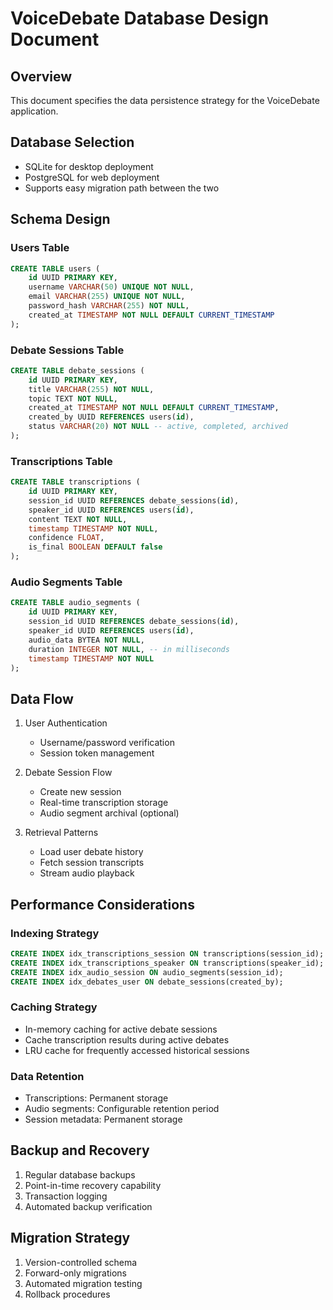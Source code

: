 # VoiceDebate Database Design Document

## Overview
This document specifies the data persistence strategy for the VoiceDebate application.

## Database Selection
- SQLite for desktop deployment
- PostgreSQL for web deployment
- Supports easy migration path between the two

## Schema Design

### Users Table
```sql
CREATE TABLE users (
    id UUID PRIMARY KEY,
    username VARCHAR(50) UNIQUE NOT NULL,
    email VARCHAR(255) UNIQUE NOT NULL,
    password_hash VARCHAR(255) NOT NULL,
    created_at TIMESTAMP NOT NULL DEFAULT CURRENT_TIMESTAMP
);
```

### Debate Sessions Table
```sql
CREATE TABLE debate_sessions (
    id UUID PRIMARY KEY,
    title VARCHAR(255) NOT NULL,
    topic TEXT NOT NULL,
    created_at TIMESTAMP NOT NULL DEFAULT CURRENT_TIMESTAMP,
    created_by UUID REFERENCES users(id),
    status VARCHAR(20) NOT NULL -- active, completed, archived
);
```

### Transcriptions Table
```sql
CREATE TABLE transcriptions (
    id UUID PRIMARY KEY,
    session_id UUID REFERENCES debate_sessions(id),
    speaker_id UUID REFERENCES users(id),
    content TEXT NOT NULL,
    timestamp TIMESTAMP NOT NULL,
    confidence FLOAT,
    is_final BOOLEAN DEFAULT false
);
```

### Audio Segments Table
```sql
CREATE TABLE audio_segments (
    id UUID PRIMARY KEY,
    session_id UUID REFERENCES debate_sessions(id),
    speaker_id UUID REFERENCES users(id),
    audio_data BYTEA NOT NULL,
    duration INTEGER NOT NULL, -- in milliseconds
    timestamp TIMESTAMP NOT NULL
);
```

## Data Flow
1. User Authentication
   - Username/password verification
   - Session token management
   
2. Debate Session Flow
   - Create new session
   - Real-time transcription storage
   - Audio segment archival (optional)
   
3. Retrieval Patterns
   - Load user debate history
   - Fetch session transcripts
   - Stream audio playback

## Performance Considerations

### Indexing Strategy
```sql
CREATE INDEX idx_transcriptions_session ON transcriptions(session_id);
CREATE INDEX idx_transcriptions_speaker ON transcriptions(speaker_id);
CREATE INDEX idx_audio_session ON audio_segments(session_id);
CREATE INDEX idx_debates_user ON debate_sessions(created_by);
```

### Caching Strategy
- In-memory caching for active debate sessions
- Cache transcription results during active debates
- LRU cache for frequently accessed historical sessions

### Data Retention
- Transcriptions: Permanent storage
- Audio segments: Configurable retention period
- Session metadata: Permanent storage

## Backup and Recovery
1. Regular database backups
2. Point-in-time recovery capability
3. Transaction logging
4. Automated backup verification

## Migration Strategy
1. Version-controlled schema
2. Forward-only migrations
3. Automated migration testing
4. Rollback procedures

